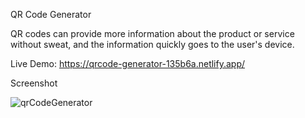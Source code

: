 ﻿QR Code Generator

QR codes can provide more information about the product or service without sweat, and the information quickly goes to the user's device.

Live Demo: https://qrcode-generator-135b6a.netlify.app/

Screenshot

![qrCodeGenerator](https://github.com/Chinmayee-mohapatra/Web-Development--Dot-Batch/assets/94803850/19d2ab3a-d2bf-4023-b85f-9ef05d8950c7)
